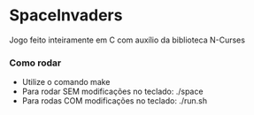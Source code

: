# SpaceInvaders
Jogo feito inteiramente em C com auxílio da biblioteca N-Curses

### Como rodar
 - Utilize o comando make
 - Para rodar SEM modificações no teclado: ./space
 - Para rodas COM modificações no teclado: ./run.sh
